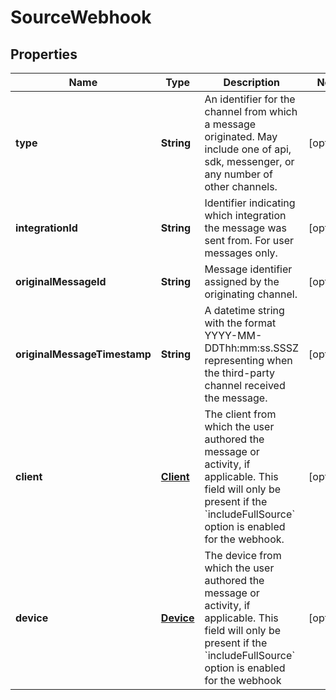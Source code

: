 

# SourceWebhook


## Properties

| Name | Type | Description | Notes |
|------------ | ------------- | ------------- | -------------|
|**type** | **String** | An identifier for the channel from which a message originated. May include one of api, sdk, messenger, or any number of other channels. |  [optional] |
|**integrationId** | **String** | Identifier indicating which integration the message was sent from. For user messages only. |  [optional] |
|**originalMessageId** | **String** | Message identifier assigned by the originating channel. |  [optional] |
|**originalMessageTimestamp** | **String** | A datetime string with the format YYYY-MM-DDThh:mm:ss.SSSZ representing when the third-party channel received the message. |  [optional] |
|**client** | [**Client**](Client.md) | The client from which the user authored the message or activity, if applicable. This field will only be present if the &#x60;includeFullSource&#x60; option is enabled for the webhook. |  [optional] |
|**device** | [**Device**](Device.md) | The device from which the user authored the message or activity, if applicable. This field will only be present if the &#x60;includeFullSource&#x60; option is enabled for the webhook |  [optional] |



